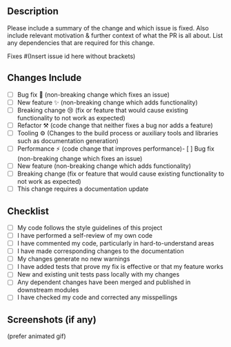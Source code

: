 ## Description

Please include a summary of the change and which issue is fixed. Also include relevant motivation & further context of what the PR is all about. List any dependencies that are required for this change.

Fixes #(Insert issue id here without brackets)

## Changes Include

<!-- Please delete options that are not relevant  -->

- [ ] Bug fix 🐛 (non-breaking change which fixes an issue)
- [ ] New feature ✨ (non-breaking change which adds functionality)
- [ ] Breaking change 😢 (fix or feature that would cause existing functionality to not work as expected)
- [ ] Refactor ⚒️ (code change that neither fixes a bug nor adds a feature)
- [ ] Tooling ⚙️ (Changes to the build process or auxiliary tools and libraries such as documentation generation)
- [ ] Performance ⚡ (code change that improves performance)- [ ] Bug fix (non-breaking change which fixes an issue)
- [ ] New feature (non-breaking change which adds functionality)
- [ ] Breaking change (fix or feature that would cause existing functionality to not work as expected)
- [ ] This change requires a documentation update

## Checklist

- [ ] My code follows the style guidelines of this project
- [ ] I have performed a self-review of my own code
- [ ] I have commented my code, particularly in hard-to-understand areas
- [ ] I have made corresponding changes to the documentation
- [ ] My changes generate no new warnings
- [ ] I have added tests that prove my fix is effective or that my feature works
- [ ] New and existing unit tests pass locally with my changes
- [ ] Any dependent changes have been merged and published in downstream modules
- [ ] I have checked my code and corrected any misspellings

## Screenshots (if any)

(prefer animated gif)
